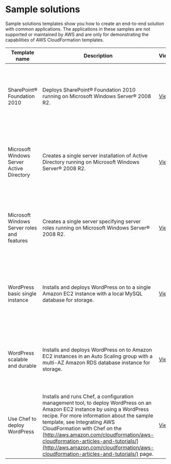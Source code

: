 # Sample solutions<a name="sample-templates-applications-eu-west-1"></a>

Sample solutions templates show you how to create an end\-to\-end solution with common applications\. The applications in these samples are not supported or maintained by AWS and are only for demonstrating the capabilities of AWS CloudFormation templates\.


| Template name | Description | View | View in Designer | Launch | 
| --- | --- | --- | --- | --- | 
| SharePoint® Foundation 2010 | Deploys SharePoint® Foundation 2010 running on Microsoft Windows Server® 2008 R2\. | [View](https://s3.eu-west-1.amazonaws.com/cloudformation-templates-eu-west-1/Windows_Single_Server_SharePoint_Foundation.template) | [View in Designer](https://console.aws.amazon.com/cloudformation/designer/home?region=eu-west-1&templateURL=https://s3.eu-west-1.amazonaws.com/cloudformation-templates-eu-west-1/Windows_Single_Server_SharePoint_Foundation.template) | [https://console.aws.amazon.com/cloudformation/home?region=eu-west-1#/stacks/new?stackName=SharePoint&templateURL=https://s3.eu-west-1.amazonaws.com/cloudformation-templates-eu-west-1/Windows_Single_Server_SharePoint_Foundation.template](https://console.aws.amazon.com/cloudformation/home?region=eu-west-1#/stacks/new?stackName=SharePoint&templateURL=https://s3.eu-west-1.amazonaws.com/cloudformation-templates-eu-west-1/Windows_Single_Server_SharePoint_Foundation.template) | 
| Microsoft Windows Server Active Directory | Creates a single server installation of Active Directory running on Microsoft Windows Server® 2008 R2\. | [View](https://s3.eu-west-1.amazonaws.com/cloudformation-templates-eu-west-1/Windows_Single_Server_Active_Directory.template) | [View in Designer](https://console.aws.amazon.com/cloudformation/designer/home?region=eu-west-1&templateURL=https://s3.eu-west-1.amazonaws.com/cloudformation-templates-eu-west-1/Windows_Single_Server_Active_Directory.template) | [https://console.aws.amazon.com/cloudformation/home?region=eu-west-1#/stacks/new?stackName=ActiveDirectory&templateURL=https://s3.eu-west-1.amazonaws.com/cloudformation-templates-eu-west-1/Windows_Single_Server_Active_Directory.template](https://console.aws.amazon.com/cloudformation/home?region=eu-west-1#/stacks/new?stackName=ActiveDirectory&templateURL=https://s3.eu-west-1.amazonaws.com/cloudformation-templates-eu-west-1/Windows_Single_Server_Active_Directory.template) | 
| Microsoft Windows Server roles and features | Creates a single server specifying server roles running on Microsoft Windows Server® 2008 R2\. | [View](https://s3.eu-west-1.amazonaws.com/cloudformation-templates-eu-west-1/Windows_Roles_And_Features.template) | [View in Designer](https://console.aws.amazon.com/cloudformation/designer/home?region=eu-west-1&templateURL=https://s3.eu-west-1.amazonaws.com/cloudformation-templates-eu-west-1/Windows_Roles_And_Features.template) | [https://console.aws.amazon.com/cloudformation/home?region=eu-west-1#/stacks/new?stackName=WindowsServer&templateURL=https://s3.eu-west-1.amazonaws.com/cloudformation-templates-eu-west-1/Windows_Roles_And_Features.template](https://console.aws.amazon.com/cloudformation/home?region=eu-west-1#/stacks/new?stackName=WindowsServer&templateURL=https://s3.eu-west-1.amazonaws.com/cloudformation-templates-eu-west-1/Windows_Roles_And_Features.template) | 
| WordPress basic single instance | Installs and deploys WordPress on to a single Amazon EC2 instance with a local MySQL database for storage\. | [View](https://s3.eu-west-1.amazonaws.com/cloudformation-templates-eu-west-1/WordPress_Single_Instance.template) | [View in Designer](https://console.aws.amazon.com/cloudformation/designer/home?region=eu-west-1&templateURL=https://s3.eu-west-1.amazonaws.com/cloudformation-templates-eu-west-1/WordPress_Single_Instance.template) | [https://console.aws.amazon.com/cloudformation/home?region=eu-west-1#/stacks/new?stackName=WordPress-sample-basic&templateURL=https://s3.eu-west-1.amazonaws.com/cloudformation-templates-eu-west-1/WordPress_Single_Instance.template](https://console.aws.amazon.com/cloudformation/home?region=eu-west-1#/stacks/new?stackName=WordPress-sample-basic&templateURL=https://s3.eu-west-1.amazonaws.com/cloudformation-templates-eu-west-1/WordPress_Single_Instance.template) | 
| WordPress scalable and durable | Installs and deploys WordPress on to Amazon EC2 instances in an Auto Scaling group with a multi\-AZ Amazon RDS database instance for storage\. | [View](https://s3.eu-west-1.amazonaws.com/cloudformation-templates-eu-west-1/WordPress_Multi_AZ.template) | [View in Designer](https://console.aws.amazon.com/cloudformation/designer/home?region=eu-west-1&templateURL=https://s3.eu-west-1.amazonaws.com/cloudformation-templates-eu-west-1/WordPress_Multi_AZ.template) | [https://console.aws.amazon.com/cloudformation/home?region=eu-west-1#/stacks/new?stackName=WordPress-sample-scalable&templateURL=https://s3.eu-west-1.amazonaws.com/cloudformation-templates-eu-west-1/WordPress_Multi_AZ.template](https://console.aws.amazon.com/cloudformation/home?region=eu-west-1#/stacks/new?stackName=WordPress-sample-scalable&templateURL=https://s3.eu-west-1.amazonaws.com/cloudformation-templates-eu-west-1/WordPress_Multi_AZ.template) | 
| Use Chef to deploy WordPress | Installs and runs Chef, a configuration management tool, to deploy WordPress on an Amazon EC2 instance by using a WordPress recipe\. For more information about the sample template, see Integrating AWS CloudFormation with Chef on the [http://aws.amazon.com/cloudformation/aws-cloudformation-articles-and-tutorials/](http://aws.amazon.com/cloudformation/aws-cloudformation-articles-and-tutorials/) page\. | [View](https://s3.eu-west-1.amazonaws.com/cloudformation-templates-eu-west-1/WordPress_Chef.template) | [View in Designer](https://console.aws.amazon.com/cloudformation/designer/home?region=eu-west-1&templateURL=https://s3.eu-west-1.amazonaws.com/cloudformation-templates-eu-west-1/WordPress_Chef.template) | [https://console.aws.amazon.com/cloudformation/home?region=eu-west-1#/stacks/new?stackName=Chef-Local-mode-sample&templateURL=https://s3.eu-west-1.amazonaws.com/cloudformation-templates-eu-west-1/WordPress_Chef.template](https://console.aws.amazon.com/cloudformation/home?region=eu-west-1#/stacks/new?stackName=Chef-Local-mode-sample&templateURL=https://s3.eu-west-1.amazonaws.com/cloudformation-templates-eu-west-1/WordPress_Chef.template) | 